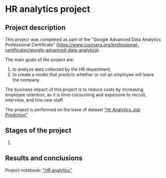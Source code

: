# HR analytics project

## Project description

This project was completed as part of the "Google Advanced Data Analytics Professional Certificate" (https://www.coursera.org/professional-certificates/google-advanced-data-analytics).

The main goals of the project are:
1. to analyze data collected by the HR department;
2. to create a model that predicts whether or not an employee will leave the company.

The business impact of this project is to reduce costs by increasing employee retention, as it is time-consuming and expensive to recruit, interview, and hire new staff.

The project is performed on the base of dataset ["Hr Analytics Job Prediction"](https://www.kaggle.com/datasets/mfaisalqureshi/hr-analytics-and-job-prediction?select=HR_comma_sep.csv)

## Stages of the project

1. 

## Results and conclusions



Project notebook: ["HR analytics"]()
